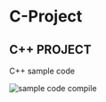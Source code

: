 # C-Project
<h2>C++ PROJECT</h2>
<p>C++ sample code</p>
<img src="https://i.ytimg.com/vi/eXpPo3PTsRo/maxresdefault.jpg" alt="sample code compile"/>
